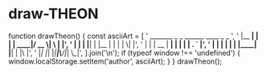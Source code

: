 # draw-THEON


function drawTheon() {
  const asciiArt = [
    '  _______ _    _ ______  ____  _   _ ',
    ' |__   __| |  | |  ____|/ __ \\| \\ | |',
    '    | |  | |__| | |__  | |  | |  \\| |',
    '    | |  |  __  |  __| | |  | | . ` |',
    '    | |  | |  | | |____| |__| | |\\  |',
    '    |_|  |_|  |_|______|\\____/|_| \\_|',
  ].join('\n');
  if (typeof window !== 'undefined') {
    window.localStorage.setItem('author', asciiArt);
  }
}
drawTheon();
